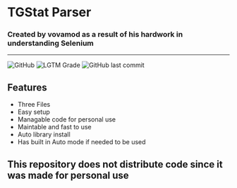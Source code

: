 # TGStat Parser
### Created by vovamod as a result of his hardwork in understanding Selenium

---
![GitHub](https://img.shields.io/github/license/vovamod/TGstat-Parser)
![LGTM Grade](https://img.shields.io/lgtm/grade/python/github/vovamod/TGstat-Parser)
![GitHub last commit](https://img.shields.io/github/last-commit/vovamod/TGstat-Parser)
## Features

* Three Files
* Easy setup
* Managable code for personal use
* Maintable and fast to use
* Auto library install
* Has built in Auto mode if needed to be used

## This repository does not distribute code since it was made for personal use
